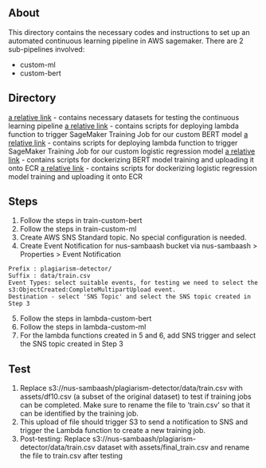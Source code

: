 ## About

This directory contains the necessary codes and instructions to set up an automated continuous learning pipeline in AWS sagemaker. There are 2 sub-pipelines involved:
* custom-ml
* custom-bert

## Directory
[a relative link](assets/) - contains necessary datasets for testing the continuous learning pipeline
[a relative link](lambda-custom-bert/) - contains scripts for deploying lambda function to trigger SageMaker Training Job for our custom BERT model
[a relative link](lambda-custom-ml/) - contains scripts for deploying lambda function to trigger SageMaker Training Job for our custom logistic regression model
[a relative link](train-custom-bert/) - contains scripts for dockerizing BERT model training and uploading it onto ECR
[a relative link](train-custom-ml/) - contains scripts for dockerizing logistic regression model training and uploading it onto ECR

## Steps
1. Follow the steps in train-custom-bert
2. Follow the steps in train-custom-ml
3. Create AWS SNS Standard topic. No special configuration is needed.
4. Create Event Notification for nus-sambaash bucket via nus-sambaash > Properties > Event Notification
```
Prefix : plagiarism-detector/
Suffix : data/train.csv
Event Types: select suitable events, for testing we need to select the s3:ObjectCreated:CompleteMultipartUpload event.
Destination - select 'SNS Topic' and select the SNS topic created in Step 3
```
5. Follow the steps in lambda-custom-bert
6. Follow the steps in lambda-custom-ml
7. For the lambda functions created in 5 and 6, add SNS trigger and select the SNS topic created in Step 3

## Test
1. Replace s3://nus-sambaash/plagiarism-detector/data/train.csv with assets/df10.csv (a subset of the original dataset) to test if training jobs can be completed. Make sure to rename the file to 'train.csv' so that it can be identified by the training job.
2. This upload of file should trigger S3 to send a notification to SNS and trigger the Lambda function to create a new training job.
3. Post-testing: Replace s3://nus-sambaash/plagiarism-detector/data/train.csv dataset with assets/final_train.csv and rename the file to train.csv after testing

